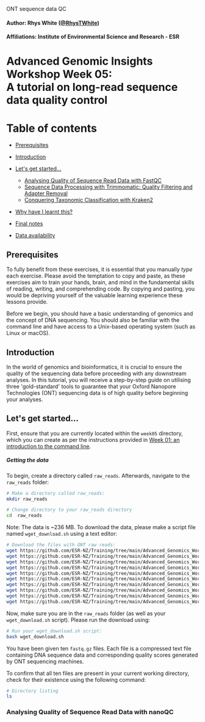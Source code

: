 ONT sequence data QC
#### Author: Rhys White ([@RhysTWhite](https://twitter.com/RhysTWhite))
#### Affiliations: Institute of Environmental Science and Research - ESR

# Advanced Genomic Insights Workshop Week 05:<br> A tutorial on long-read sequence data quality control

Table of contents
=================

<!--ts-->
   * [Prerequisites](#prerequisites)
   * [Introduction](#introduction)
   * [Let's get started...](#lets-get-started)
      * [Analysing Quality of Sequence Read Data with FastQC](#analysing-quality-of-sequence-read-data-with-fastqc)
      * [Sequence Data Processing with Trimmomatic: Quality Filtering and Adapter Removal](#sequence-data-processing-with-trimmomatic-quality-filtering-and-adapter-removal)
      * [Conquering Taxonomic Classification with Kraken2](#conquering-taxonomic-classification-with-kraken2)
      
      
   * [Why have I learnt this?](#why-have-i-learnt-this)
   * [Final notes](#final-notes)
   * [Data availability](#data-availability)
<!--te-->

## Prerequisites
To fully benefit from these exercises, it is essential that you manually _type_ each exercise. Please avoid the temptation to copy and paste, as these exercises aim to train your hands, brain, and mind in the fundamental skills of reading, writing, and comprehending code. By copying and pasting, you would be depriving yourself of the valuable learning experience these lessons provide.

Before we begin, you should have a basic understanding of genomics and the concept of DNA sequencing. You should also be familiar with the command line and have access to a Unix-based operating system (such as Linux or macOS).

## Introduction

In the world of genomics and bioinformatics, it is crucial to ensure the quality of the sequencing data before proceeding with any downstream analyses. In this tutorial, you will receive a step-by-step guide on utilising three 'gold-standard' tools to guarantee that your Oxford Nanopore Technologies (ONT) sequencing data is of high quality before beginning your analyses.

## Let's get started...

First, ensure that you are currently located within the `week05` directory, which you can create as per the instructions provided in [Week 01: an introduction to the command line](https://github.com/ESR-NZ/Training/tree/main/Advanced_Genomics_Workshop/Week_01).

##### Getting the data
To begin, create a directory called `raw_reads`. Afterwards, navigate to the `raw_reads` folder:

```bash
# Make a directory called raw_reads:
mkdir raw_reads
```

```bash
# Change directory to your raw_reads directory
cd  raw_reads
```

Note: The data is ~236 MB. To download the data, please make a script file named `wget_download.sh` using a text editor:

```bash
# Download the files with ONT raw reads:
wget https://github.com/ESR-NZ/Training/tree/main/Advanced_Genomics_Workshop/Week_05/Fastq_pass_barcode11/FAS91936_pass_barcode11_069450e3_1619d8e7_0.fastq.gz
wget https://github.com/ESR-NZ/Training/tree/main/Advanced_Genomics_Workshop/Week_05/Fastq_pass_barcode11/FAS91936_pass_barcode11_069450e3_1619d8e7_1.fastq.gz
wget https://github.com/ESR-NZ/Training/tree/main/Advanced_Genomics_Workshop/Week_05/Fastq_pass_barcode11/FAS91936_pass_barcode11_069450e3_1619d8e7_2.fastq.gz
wget https://github.com/ESR-NZ/Training/tree/main/Advanced_Genomics_Workshop/Week_05/Fastq_pass_barcode11/FAS91936_pass_barcode11_069450e3_1619d8e7_3.fastq.gz
wget https://github.com/ESR-NZ/Training/tree/main/Advanced_Genomics_Workshop/Week_05/Fastq_pass_barcode11/FAS91936_pass_barcode11_069450e3_1619d8e7_4.fastq.gz
wget https://github.com/ESR-NZ/Training/tree/main/Advanced_Genomics_Workshop/Week_05/Fastq_pass_barcode11/FAS91936_pass_barcode11_069450e3_1619d8e7_5.fastq.gz
wget https://github.com/ESR-NZ/Training/tree/main/Advanced_Genomics_Workshop/Week_05/Fastq_pass_barcode11/FAS91936_pass_barcode11_069450e3_1619d8e7_6.fastq.gz
wget https://github.com/ESR-NZ/Training/tree/main/Advanced_Genomics_Workshop/Week_05/Fastq_pass_barcode11/FAS91936_pass_barcode11_069450e3_1619d8e7_7.fastq.gz
wget https://github.com/ESR-NZ/Training/tree/main/Advanced_Genomics_Workshop/Week_05/Fastq_pass_barcode11/FAS91936_pass_barcode11_069450e3_1619d8e7_8.fastq.gz
wget https://github.com/ESR-NZ/Training/tree/main/Advanced_Genomics_Workshop/Week_05/Fastq_pass_barcode11/FAS91936_pass_barcode11_069450e3_1619d8e7_9.fastq.gz
```

Now, make sure you are in the `raw_reads` folder (as well as your `wget_download.sh` script). Please run the download using:

```bash
# Run your wget_download.sh script:
bash wget_download.sh
```

You have been given ten `fastq.gz` files. Each file is a compressed text file containing DNA sequence data and corresponding quality scores generated by ONT sequencing machines.

To confirm that all ten files are present in your current working directory, check for their existence using the following command:

```bash
# Directory listing
ls
```

### Analysing Quality of Sequence Read Data with nanoQC
